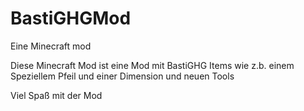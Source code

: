 # BastiGHGMod
Eine Minecraft mod

Diese Minecraft Mod ist eine Mod mit BastiGHG Items wie z.b. einem Speziellem Pfeil und einer Dimension und neuen Tools



Viel Spaß mit der Mod
